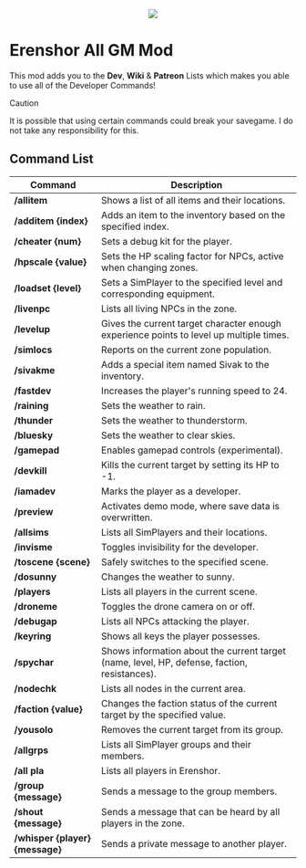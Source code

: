 <p align="center">
  <img src="https://shared.akamai.steamstatic.com/store_item_assets/steam/apps/2382520/header.jpg?t=1719971377" />
</p>

# Erenshor All GM Mod
This mod adds you to the **Dev**, **Wiki** & **Patreon** Lists which makes you able to use all of the Developer Commands!

> [!CAUTION]
> It is possible that using certain commands could break your savegame. I do not take any responsibility for this.

## Command List
| Command                | Description                                                                           |
|------------------------|---------------------------------------------------------------------------------------|
| **/allitem**           | Shows a list of all items and their locations.                                         |
| **/additem {index}**   | Adds an item to the inventory based on the specified index.                           |
| **/cheater {num}**     | Sets a debug kit for the player.                                                      |
| **/hpscale {value}**   | Sets the HP scaling factor for NPCs, active when changing zones.                      |
| **/loadset {level}**   | Sets a SimPlayer to the specified level and corresponding equipment.                  |
| **/livenpc**           | Lists all living NPCs in the zone.                                                    |
| **/levelup**           | Gives the current target character enough experience points to level up multiple times.|
| **/simlocs**           | Reports on the current zone population.                                               |
| **/sivakme**           | Adds a special item named Sivak to the inventory.                                     |
| **/fastdev**           | Increases the player's running speed to 24.                                           |
| **/raining**           | Sets the weather to rain.                                                             |
| **/thunder**           | Sets the weather to thunderstorm.                                                     |
| **/bluesky**           | Sets the weather to clear skies.                                                      |
| **/gamepad**           | Enables gamepad controls (experimental).                                              |
| **/devkill**           | Kills the current target by setting its HP to -1.                                     |
| **/iamadev**           | Marks the player as a developer.                                                      |
| **/preview**           | Activates demo mode, where save data is overwritten.                                  |
| **/allsims**           | Lists all SimPlayers and their locations.                                             |
| **/invisme**           | Toggles invisibility for the developer.                                               |
| **/toscene {scene}**   | Safely switches to the specified scene.                                               |
| **/dosunny**           | Changes the weather to sunny.                                                         |
| **/players**           | Lists all players in the current scene.                                               |
| **/droneme**           | Toggles the drone camera on or off.                                                   |
| **/debugap**           | Lists all NPCs attacking the player.                                                  |
| **/keyring**           | Shows all keys the player possesses.                                                  |
| **/spychar**           | Shows information about the current target (name, level, HP, defense, faction, resistances). |
| **/nodechk**           | Lists all nodes in the current area.                                                  |
| **/faction {value}**   | Changes the faction status of the current target by the specified value.              |
| **/yousolo**           | Removes the current target from its group.                                            |
| **/allgrps**           | Lists all SimPlayer groups and their members.                                         |
| **/all pla**           | Lists all players in Erenshor.                                                        |
| **/group {message}**   | Sends a message to the group members.                                                 |
| **/shout {message}**   | Sends a message that can be heard by all players in the zone.                         |
| **/whisper {player} {message}** | Sends a private message to another player.                                  |
